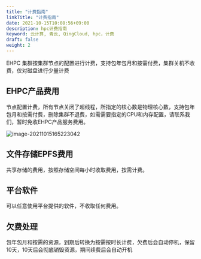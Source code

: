 ```yaml
---
title: "计费指南"
linkTitle: "计费指南"
date: 2021-10-15T10:08:56+09:00
description: hpc计费指南
keyword: 云计算, 青云, QingCloud, hpc，计费
draft: false
weight: 2
---
```



EHPC 集群按集群节点的配置进行计费，支持包年包月和按需付费，集群关机不收费，仅对磁盘进行少量计费


## EHPC产品费用

节点配置计费，所有节点关闭了超线程，所指定的核心数是物理核心数，支持包年包月和按需付费，删除集群不退费，如需需要指定的CPU和内存配置，请联系我们，暂时免收EHPC产品服务费用。

![image-20211015165223042](../_images/image-20211015165223042.png)


## 文件存储EPFS费用

共享存储的费用，按照存储空间每小时收取费用，按需计费。


## 平台软件

可以任意使用平台提供的软件，不收取任何费用。


## 欠费处理

包年包月和按需的资源，到期后转换为按需按时长计费，欠费后会自动停机，保留10天，10天后会彻底销毁资源，期间续费后会自动开机

